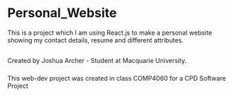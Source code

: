 # Personal_Website
This is a project which I am using React.js to make a personal website showing my contact details, resume and different attributes. 
##
Created by Joshua Archer - Student at Macquarie University.

###
This web-dev project was created in class COMP4060 for a CPD Software Project